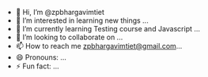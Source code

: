 - 👋 Hi, I’m @zpbhargavimtiet
- 👀 I’m interested in learning new things ...
- 🌱 I’m currently learning Testing course and Javascript  ...
- 💞️ I’m looking to collaborate on  ...
- 📫 How to reach me zpbhargavimtiet@gmail.com...
- 😄 Pronouns: ...
- ⚡ Fun fact: ...

<!---
zpbhargavimtiet/zpbhargavimtiet is a ✨ special ✨ repository because its `README.md` (this file) appears on your GitHub profile.
You can click the Preview link to take a look at your changes.
--->
